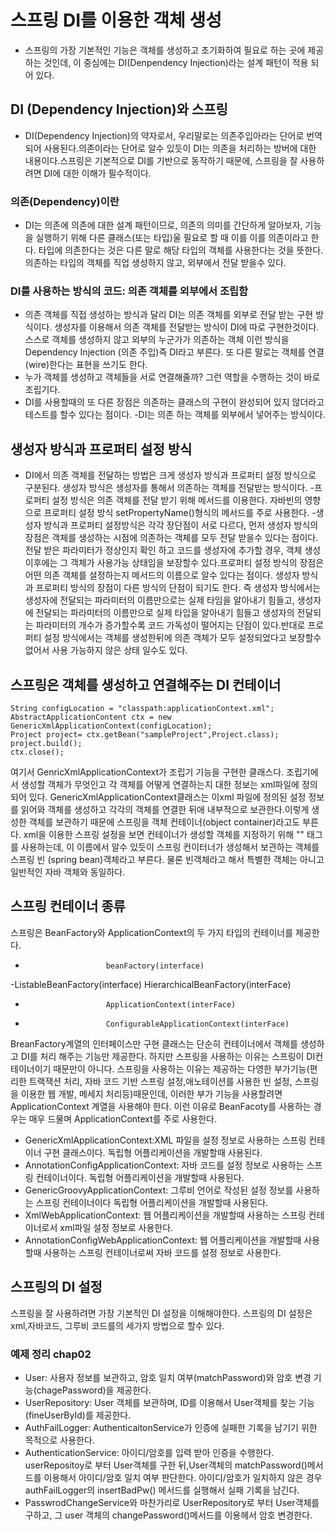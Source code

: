 # 스프링 DI를 이용한 객체 생성
- 스프링의 가장 기본적인 기능은 객체를 생성하고 초기화하여 필요로 하는 곳에 제공하는 것인데, 이 중심에는 DI(Denpendency Injection)라는 설계 패턴이 적용 되어 있다.

## DI (Dependency Injection)와 스프링
- DI(Dependency Injection)의 약자로서, 우리말로는 의존주입아라는 단어로 번역되어 사용된다.의존이라는 단어로 알수 있듯이 DI는 의존을 처리하는 방버에 대한 내용이다.스프링은 기본적으로 DI를 기반으로 동작하기 때문에, 스프링을 잘 사용하려면 DI에 대한 이해가 필수적이다.

### 의존(Dependency)이란
- DI는 의존에 의존에 대한 설계 패턴이므로, 의존의 의미를 간단하게 알아보자, 기능을 실행하기 위해 다른 클래스(또는 타입)울 필요로 할 때 이를 이를 의존이라고 한다.
타입에 의존한다는 것은 다른 말로 해당 타입의 객체를 사용한다는 것을 
뜻한다.의존하는 타입의 객체를 직업 생성하지 않고, 외부에서 전달 받을수 있다.

### DI를 사용하는 방식의 코드: 의존 객체를 외부에서 조립함
- 의존 객체를 직접 생성하는 방식과 달리 DI는 의존 객체를 외부로 전달 받는 구현 방식이다. 생성자를 이용해서 의존 객체를 전달받는 방식이 DI에 따로 구현한것이다.
스스로 객체를 생성하지 않고 외부의 누군가가 의존하는 객체 이런 방식을  Dependency Injection (의존 주입)즉 DI라고 부른다. 또 다른 말로는 객체를 연결(wire)한다는 표현을 쓰기도 한다.
- 누가 객체를 생성하고 객체들을 서로 연결해줄까? 그런 역할을 수행하는 것이 바로 조립기다.
- DI를 사용할때의 또 다른 장점은 의존하는 클래스의 구현이 완성되어 있지 않더라고 테스트를 할수 있다는 점이다.
-DI는 의존 하는 객체를 외부에서 넣어주는 방식이다.

## 생성자 방식과 프로퍼티 설정 방식
- DI에서 의존 객체를 전달하는 방법은 크게 생성자 방식과 프로퍼티 설정 방식으로 구분된다. 생성자 방식은 생성자를 통해서 의존하는 객체를 전달받는 방식이다.
-프로퍼티 설정 방식은 의존 객체를 전달 받기 위해 메서드를 이용한다. 자바빈의 영향으로 프로퍼티 설정 방식 setPropertyName()형식의 메서드를 주로 사용한다.
-생성자 방식과 프로퍼티 설정방식은 각각 장단점이 서로 다르다, 먼저 생성자 방식의 장점은 객체를 생성하는 시점에 의존하는 객체를 모두 전달 받을수 있다는 점이다. 전달 받은 파라미터가 정상인지 확인 하고 코드를 생성자에 추가할 경우, 객체 생성 이후에는 그 객체가 사용가능 상태임을 보장할수 있다.프로퍼티 설정 방식의 장점은 어떤 의존 객체를 설정하는지 메서드의 이름으로 알수 있다는 점이다.
생성자 방식과 프로퍼티 방식의 장점이 다른 방식의 단점이 되기도 한다. 즉 생성자 방식에서는 생성자에 전달되는 파라미터의 이름만으로는 실제 타임을 알아내기 힘들고, 생성자에 전달되는 파라미터의 이름만으로 실제 타입을 알아내기 힘들고 생성자의 전달되는 파라미터의 개수가 증가할수록 코드 가독성이 떨어지는 단점이 있다.반대로 프로퍼티 설정 방식에서는 객체를 생성한뒤에 의존 객체가 모두 설정되었다고 보장할수 없어서 사용 가능하지 않은 상태 일수도 있다.

## 스프링은 객체를 생성하고 연결해주는 DI 컨테이너
```
String configLocation = "classpath:applicationContext.xml";
AbstractApplicationContent ctx = new GenericXmlApplicationContext(configLocation);
Project project= ctx.getBean("sampleProject",Project.class);
project.build();
ctx.close();
```
여기서 GenricXmlApplicationContext가 조립기 기능을 구현한 클래스다. 조립기에서 생성할 객체가 무엇인고 각 객체를 어떻게 연결하는지 대한 정보는 xml파일에 정의되어 있다.
GenericXmlApplicationContext클래스는 이xml 파일에 정의된 설정 정보를 읽어와 객체를 생성하고 각각의 객체를 연결한 뒤애 내부적으로 보관한다.이렇게 생성한 객체를 보관하기 때문에 스프링을 객체 컨테이너(object container)라고도 부른다.
xml을 이용한 스프링 설정을 보면 컨테이너가 생성할 객체를 지정하기 위해 "<bren>" 태그를 사용하는데, 이 이름에서 알수 있듯이 스프링 컨이터너가 생성해서 보관하는 객체를 스프링 빈 (spring bean)객체라고 부른다. 물론 빈객체라고 해서 특별한 객체는 아니고 일반적인 자바 객체와 동일하다.

## 스프링 컨테이너 종류
스프링은 BeanFactory와 ApplicationContext의 두 가지 타입의 컨테이너를 제공한다.

-                       beanFactory(interface)
-ListableBeanFactory(interface)  HierarchicalBeanFactory(interFace) 
-                       ApplicationContext(interFace)
-                       ConfigurableApplicationContext(interFace)


BreanFactory계열의 인터페이스만 구현 클래스는 단순히 컨테이너에서 객체를 생성하고 DI를 처리 해주는 기능만 제공한다.
하지만 스프링을 사용하는 이유는 스프링이 DI컨테이너이기 때문만이 아니다. 스프링을 사용하는 이유는 제공하는 다영한 부가기능(편리한 트랙잭션 처리, 자바 코드 기반 스프링 설정,애노테이션를 사용한 빈 설정, 스프링을 이용한 웹 개발, 메세지 처리등)때문인데, 이러한 부가 기능을 사용할려면 ApplicationContext 계열을 사용해야 한다. 이런 이유로 BeanFacoty를 사용하는 경우는 매우 드물며 ApplicationContext를 주로 사용한다.

- GenericXmlApplicationContext:XML 파일을 설정 정보로 사용하는 스프링 컨테이너 구현 클래스이다. 독립형 어플리케이션을 개발할때 사용된다.
- AnnotationConfigApplicationContext: 자바 코드를 설정 정보로 사용하는 스프링 컨테이너이다. 독립형 어플리케이션을 개발할때 사용된다.
- GenericGroovyApplicationContext: 그루비 언어로 작성된 설정 정보를 사용하는 스프링 컨테이너이다 독립형 어플리케이션을 개발할때 사용된다.
- XmlWebApplicationContext: 웹 어플리케이션을 개발할때 사용하는 스프링 컨테이너로서 xml파일 설정 정보로 사용한다.
- AnnotationConfigWebApplicationContext: 웹 어플리케이션을 개발할때 사용할때 사용하는 스프링 컨테이너로써 자바 코드를 설정 정보로 사용한다.

## 스프링의 DI 설정
스프링을 잘 사용하려면 가장 기본적인 DI 설정을 이해해야한다. 스프링의 DI 설정은 xml,자바코드, 그루비 코드를의 세가지 방법으로 할수 있다. 

### 예제 정리 chap02
- User: 사용자 정보를 보관하고,  암호 일치 여부(matchPassword)와 암호 변경 기능(chagePassword)을 제공한다.
- UserRepository: User 객체를 보관하며, ID를 이용해서 User객체를 찾는 기능(fineUserById)를 제공한다.
- AuthFailLogger: AuthenticaitonService가 인증에 실패한 기록을 남기기 위한 목적으로 사용한다. 
- AuthenticationService: 아이디/암호를 입력 받아 인증을 수행한다. userRepositoy로 부터 User객체를 구한 뒤,User객체의 matchPassword()메서드를 이용해서 아이디/암호 일치 여부 판단한다. 아이디/암호가 일치하지 않은 경우 authFailLogger의 insertBadPw() 메서드를 실행해서 실패 기록을 남긴다.
- PasswrodChangeService와 마찬가리로 UserRepository로 부터 User객체를 구하고, 그 user 객체의 changePassword()메서드를 이용헤서 암호 변경한다.








